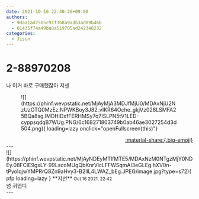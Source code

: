 ```yaml
---
date: 2021-10-16 22:40:26+09:00
authors:
  - 9daa1ad75b5c91f3b8a9adb3ad09b466
  - 01435f74a49ba8a519705ad242348232
categories:
  - Jisun
---
```


# 2-88970208

<div class="post-container" markdown="1">
<div class="content-container md-sidebar__scrollwrap" markdown="1">

나 이거 바로 구매했잖아 지센
<figure markdown="1">
![](https://phinf.wevpstatic.net/MjAyMjA3MDJfMjU0/MDAxNjU2NzUzOTQ0MzEz.NPWKBoy3J82_vIKR64Oche_gkjVz028LSMFA25BQa8sg.lMDHiDxfFERHMSy7q7ISLPN5tV1LED-cyppsqdqB7WUg.PNG/6c168271803749b0ab46ae3027254d3d504.png){ loading=lazy onclick="openFullscreen(this)"}
</figure>


</div>
</div>

<div style="text-align: right;" markdown="1">
<a href="https://weverse.io/fromis9/fanpost/2-88970208" style="text-align: right;">:material-share:{.big-emoji}</a>
</div>
---

<div class="comments-container md-sidebar__scrollwrap" markdown="1">
<div class="comment" markdown="1">
<div class='id-container' markdown="1">
![](https://phinf.wevpstatic.net/MjAyNDEyMTlfMTE5/MDAxNzM0NTgzMjY0NDEy.08FClE9gxLY-99LscoMUgQbKnrVicLFFWSqmAi3eGLEg.hXV0n-tPyoIqjwYMPRrQ8Zn9aHvy3-B2llL4LWAZ_bEg.JPEG/image.jpg?type=s72){ pfp loading=lazy }
**<span class="artist">지선</span>** <small>Oct 16 2021, 22:42</small><br>
</div>
<div class='comment-body' markdown="1">
넘 귀엽디
</div>
</div>
</div>
---
